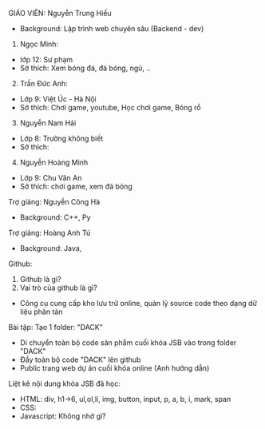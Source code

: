 GIÁO VIÊN: Nguyễn Trung Hiếu

- Background: Lập trình web chuyên sâu (Backend - dev)

1. Ngọc Minh:

- lớp 12: Sư phạm
- Sở thích: Xem bóng đá, đá bóng, ngủ, ..

2. Trần Đức Anh:

- Lớp 9: Việt Úc - Hà Nội
- Sở thích: Chơi game, youtube, Học chơi game, Bóng rổ

3. Nguyễn Nam Hải

- Lớp 8: Trường không biết
- Sở thích:

4. Nguyễn Hoàng Minh

- Lớp 9: Chu Văn An
- Sở thích: chơi game, xem đá bóng

Trợ giảng: Nguyễn Công Hà

- Background: C++, Py

Trợ giảng: Hoàng Anh Tú

- Background: Java,

Github:

1. Github là gì?
2. Vai trò của github là gì?

- Công cụ cung cấp kho lưu trữ online, quản lỷ source code theo dạng dữ liệu phân tán

Bài tập:
Tạo 1 folder: "DACK"

- Di chuyển toàn bộ code sản phẩm cuối khóa JSB vào trong folder "DACK"
- Đẩy toàn bộ code "DACK" lên github
- Public trang web dự án cuối khóa online (Anh hướng dẫn)

Liệt kê nội dung khóa JSB đã học:

- HTML: div, h1->6, ul,ol,li, img, button, input, p, a, b, i, mark, span
- CSS:
- Javascript: Không nhớ gì?
